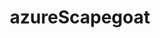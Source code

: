 ---
title: azureScapegoat
type: channel
channel: azurescapegoat
tags:
- breadtube
url: /azurescapegoat/
videos:
- vyl2DeKT-Vs
- HSJH3uEpiI8
- r5E_zZpLS9E
- dzT8gd9zMPc
- J8KIXBhBbus
- SjpzTUkT9jA
- lLqzo-dD8RU
- uskgazj3mSo
- 2w8WHVjYzGM
- XZnvlxkVNuU
- fTaHej4Dc9c
- IPF8NS-HJ_0
- mj-xiYb18vw
- VH0GP4JCy1A
- lh_GfV3Qz0M
- Kv4QdQ5Sb2o
- 1VE6Gx9Syos
- V9ncwNV4dwE
- K1QCiHTJSsI
- hDSHJREWVwU
- ogYYdNkrjsY
- Zp78GRT0S0w
- SuPGPox7DHg
- qGg6B58CZao
- K_zuay-U7ic
- 3sPNd7mpf7Y
- tHa2jHk2KB0
- 3GaDIr2ww_w
- WJcNFuIg-sQ
- KWaGYin0rg8
- GrihMr4ZucE
- rhgqcSiYo2M
- 8xmrwa3VXS8
- AiKmGpALJY8
- cBNSP3yX6AE
- dgZfOiXAk5k
- 1ODMCfqu2Ng
- JOe1GsV8ZLM
- LgQh4A0Ad-Q
- KCXSP97XC0k
- OUo5to3gjdg
- oucEwcecUlU
- fX0sUB93iNg
- Cg3vDmiZjm0
- 2D_kO_GU9LY
- L_pqmtP1W0M
- GXA81BG16cg
- B58u9IEMYPA
- WBnp8xQILE0
- qE9NdTljK0E
- QA6FVeW2h6Y
- 2aMsi-A56ds
- bMud4d2bt3w
- FCOsh5m9wyQ
- W61HHFv6WOM
- g3hB3XqVAWs
- P1e_25e5mOc
- htPaE5E-etU
- GIAjuZHsJHY
- GICSZTcYXmM
- XWGhnEcMZA0
- -bi_rn-6QLU
- vuomUMpKQsk
- YIqm075vC1A
- lS9Zti5oKrI
- dYPAS9uLEdY
- MUe6_AQksCE
- ss5Ys4xzEEc
- QeYFyJbMlfs
- Huuy5SjxLGA
- reIka3eyX8M
- _wAzL8G2huU
- RCTnUYbiJ3M
- untmoCGfPws
- 0gDYlDd7SP8
- 3zianjEnMI8
- 8KBmYCB4mSo
- NvOx_s7LjVg
- -LS3C9PdmfY
menu:
  main:
    parent: Channels
---